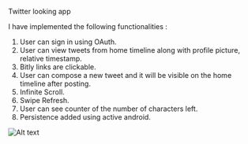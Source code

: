 
Twitter looking app 

I have implemented the following functionalities : 

1. User can sign in using OAuth. 
2. User can view tweets from home timeline along with profile picture, relative timestamp.
3. Bitly links are clickable. 
4. User can compose a new tweet and it will be visible on the home timeline after posting. 
5. Infinite Scroll.
6. Swipe Refresh.
7. User can see counter of the number of characters left.
8. Persistence added using active android. 

![Alt text](https://github.com/someshjainiitkgp/SimpleTwitter/blob/master/twitterVideo.gif "Twitter Stream")



